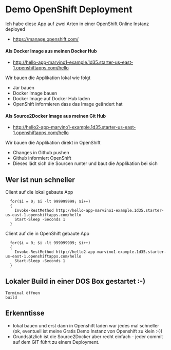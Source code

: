 # Demo OpenShift Deployment

Ich habe diese App auf zwei Arten in einer OpenShift Online Instanz deployed
* https://manage.openshift.com/ 

#### Als Docker Image aus meinen Docker Hub
* http://hello-app-marvino1-example.1d35.starter-us-east-1.openshiftapps.com/hello

Wir bauen die Applikation lokal wie folgt
* Jar bauen
* Docker Image bauen
* Docker Image auf Docker Hub laden
* OpenShift informieren dass das Image geändert hat


#### Als Source2Docker Image aus meinen Git Hub
* http://hello2-app-marvino1-example.1d35.starter-us-east-1.openshiftapps.com/hello

Wir bauen die Applikation direkt in OpenShift

* Changes in Github pushen
* Github informiert OpenShift
* Dieses lädt sich die Sourcen runter und baut die Applikation bei sich


## Wer ist nun schneller 

Client auf die lokal gebaute App
```
  for($i = 0; $i -lt 999999999; $i++)
  {
    Invoke-RestMethod http://hello-app-marvino1-example.1d35.starter-us-east-1.openshiftapps.com/hello
    Start-Sleep -Seconds 1
  }
```

Client auf die in OpenShift gebaute App
```
  for($i = 0; $i -lt 999999999; $i++)
  {
    Invoke-RestMethod http://hello2-app-marvino1-example.1d35.starter-us-east-1.openshiftapps.com/hello
    Start-Sleep -Seconds 1
  }
```

## Lokaler Build in einer DOS Box gestartet :-)
```
Terminal öffnen 
build 
```

## Erkenntisse
* lokal bauen und erst dann in Openshift laden war jedes mal schneller (ok, eventuell ist meine Gratis Demo Instanz von Openshift zu klein :-))
* Grundsätzlich ist die Source2Docker aber recht einfach - jeder commit auf dem GIT führt zu einem Deployment. 




